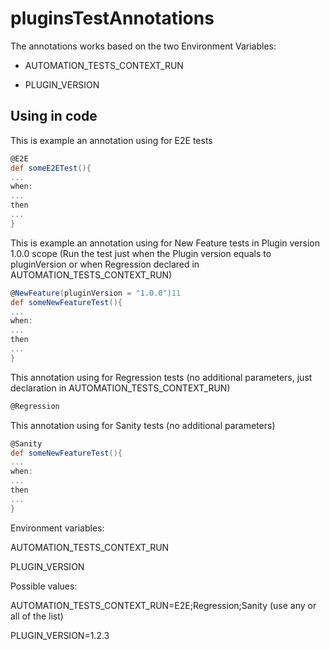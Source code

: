 # pluginsTestAnnotations
The annotations works based on the two Environment Variables:

- AUTOMATION_TESTS_CONTEXT_RUN

- PLUGIN_VERSION
## Using in code

This is example an annotation using for E2E tests
```Groovy
@E2E
def someE2ETest(){
...
when:
...
then
...
}
```
This is example an annotation using for New Feature tests in Plugin version 1.0.0 scope (Run the test just when the Plugin version equals to pluginVersion or when Regression declared in AUTOMATION_TESTS_CONTEXT_RUN)
```Groovy
@NewFeature(pluginVersion = "1.0.0")11
def someNewFeatureTest(){
...
when:
...
then
...
}
```
This annotation using for Regression tests (no additional parameters, just declaration in AUTOMATION_TESTS_CONTEXT_RUN)
```Groovy
@Regression
```
This annotation using for Sanity tests (no additional parameters)
```Groovy
@Sanity
def someNewFeatureTest(){
...
when:
...
then
...
}
```
Environment variables:

AUTOMATION_TESTS_CONTEXT_RUN

PLUGIN_VERSION

Possible values:

AUTOMATION_TESTS_CONTEXT_RUN=E2E;Regression;Sanity (use any or all of the list)

PLUGIN_VERSION=1.2.3
